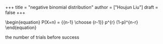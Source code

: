 +++
title = "negative binomial distribution"
author = ["Houjun Liu"]
draft = false
+++

\begin{equation}
P(X=n) = {{n-1} \choose {r-1}} p^{r} (1-p)^{n-r}
\end{equation}

the number of trials before success
